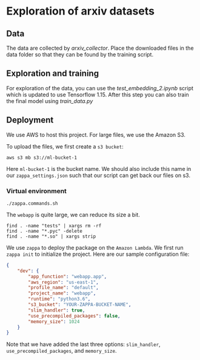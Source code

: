 # Exploration of arxiv datasets

## Data
The data are collected by *arxiv_collector*.
Place the downloaded files in the data folder
so that they can be found by the training script. 

## Exploration and training 
For exploration of the data, you can use the 
*test_embedding_2.ipynb* script which is updated
to use Tensorflow 1.15. After this step you can
also train the final model using *train_data.py*

## Deployment

We use AWS to host this project. For large files, we use the Amazon S3.

To upload the files, we first create a `s3 bucket`:
```
aws s3 mb s3://ml-bucket-1
```
Here `ml-bucket-1` is the bucket name. We should also include this name in our `zappa_settings.json` such that our script can get back our files on s3.

###  Virtual environment

```
./zappa.commands.sh
```

The `webapp` is quite large, we can reduce its size a bit. 

```
find . -name "tests" | xargs rm -rf
find . -name "*.pyc" -delete
find . -name "*.so" | xargs strip
```

We use `zappa` to deploy the package on the `Amazon Lambda`. We first run `zappa init` to initialize the project. Here are our sample configuration file:

```json
{
    "dev": {
        "app_function": "webapp.app",
        "aws_region": "us-east-1",
        "profile_name": "default",
        "project_name": "webapp",
        "runtime": "python3.6",
        "s3_bucket": "YOUR-ZAPPA-BUCKET-NAME",
	    "slim_handler": true,
	    "use_precompiled_packages": false,
        "memory_size": 1024
    }
}
```

Note that we have added the last three options: `slim_handler`, `use_precompiled_packages`, and `memory_size`.





